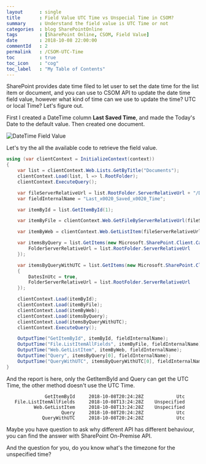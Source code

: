 ```yaml
---
layout      : single
title       : Field Value UTC Time vs Unspecial Time in CSOM?
summary     : Understand the field value is UTC Time or not
categories  : blog SharePointOnline
tags        : [SharePoint Online, CSOM, Field Value]
date        : 2018-10-08 22:00:00
commentId   : 2
permalink   : /CSOM-UTC-Time
toc         : true
toc_icon    : "cog"
toc_label   : "My Table of Contents"
---
```


SharePoint provides date time filed to let user to set the date time for the list item or document, and you can use to CSOM API to update the date time field value, however what kind of time can we use to update the time? UTC or local Time? Let's figure out.

First I created a DateTime column **Last Saved Time**, and made the Today's Date to the default value. Then created one document.

![DateTime Field Value](/assets/img/SPO-2018-10-08-DateTimeFieldValue.png)

Let's try the all the available code to retrieve the field value.

```cs
using (var clientContext = InitializeContext(context))
{
    var list = clientContext.Web.Lists.GetByTitle("Documents");
    clientContext.Load(list, l => l.RootFolder);
    clientContext.ExecuteQuery();

    var fileServerRelativeUrl = list.RootFolder.ServerRelativeUrl + "/Document.docx";
    var fieldInternalName = "Last_x0020_Saved_x0020_Time";

    var itemById = list.GetItemById(1);

    var itemByFile = clientContext.Web.GetFileByServerRelativeUrl(fileServerRelativeUrl).ListItemAllFields;

    var itemByWeb = clientContext.Web.GetListItem(fileServerRelativeUrl);

    var itemsByQuery = list.GetItems(new Microsoft.SharePoint.Client.CamlQuery() {
        FolderServerRelativeUrl = list.RootFolder.ServerRelativeUrl
    });

    var itemsByQueryWithUTC = list.GetItems(new Microsoft.SharePoint.Client.CamlQuery()
    {
        DatesInUtc = true,
        FolderServerRelativeUrl = list.RootFolder.ServerRelativeUrl
    });

    clientContext.Load(itemById);
    clientContext.Load(itemByFile);
    clientContext.Load(itemByWeb);
    clientContext.Load(itemsByQuery);
    clientContext.Load(itemsByQueryWithUTC);
    clientContext.ExecuteQuery();

    OutputTime("GetItemById", itemById, fieldInternalName);
    OutputTime("File.ListItemAllFields", itemByFile, fieldInternalName);
    OutputTime("Web.GetListItem", itemByWeb, fieldInternalName);
    OutputTime("Query", itemsByQuery[0], fieldInternalName);
    OutputTime("QueryWithUTC", itemsByQueryWithUTC[0], fieldInternalName);
}
```
And the report is here, only the GetItemById and Query can get the UTC Time, the other method doesn't use the UTC Time.

```console
              GetItemById     2018-10-08T20:24:28Z            Utc
   File.ListItemAllFields     2018-10-08T13:24:28Z    Unspecified
          Web.GetListItem     2018-10-08T13:24:28Z    Unspecified
                    Query     2018-10-08T20:24:28Z            Utc
             QueryWithUTC     2018-10-08T20:24:28Z            Utc
```
Maybe you have question to ask why different API has different behaviour, you can find the answer with SharePoint On-Premise API.

And the question for you, do you know what's the timezone for the unspecified time?